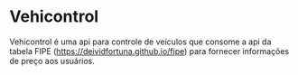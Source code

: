 # Vehicontrol

Vehicontrol é uma api para controle de veículos que consome a api da tabela FIPE (https://deividfortuna.github.io/fipe) para fornecer informações de preço aos usuários.